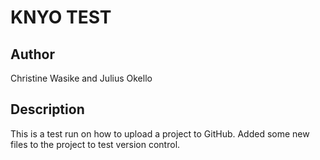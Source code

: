 # KNYO TEST

## Author
Christine Wasike and Julius Okello

## Description
This is a test run on how to upload a project to GitHub.
Added some new files to the project to test version control.
